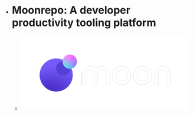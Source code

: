 - # Moonrepo: A developer productivity tooling platform
	- ![moonrepo.png](../assets/moonrepo_1689307235451_0.png)